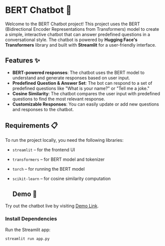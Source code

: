 # BERT Chatbot 🤖

Welcome to the BERT Chatbot project! This project uses the BERT (Bidirectional Encoder Representations from Transformers) model to create a simple, interactive chatbot that can answer predefined questions in a conversational style. The chatbot is powered by **Hugging Face's Transformers** library and built with **Streamlit** for a user-friendly interface.

## Features ✨
- **BERT-powered responses**: The chatbot uses the BERT model to understand and generate responses based on user input.
- **Predefined Question & Answer Set**: The bot can respond to a set of predefined questions like "What is your name?" or "Tell me a joke."
- **Cosine Similarity**: The chatbot compares the user input with predefined questions to find the most relevant response.
- **Customizable Responses**: You can easily update or add new questions and responses to the chatbot.

## Requirements 📋

To run the project locally, you need the following libraries:

- `streamlit` – for the frontend UI
- `transformers` – for BERT model and tokenizer
- `torch` – for running the BERT model
- `scikit-learn` – for cosine similarity computation

  ## Demo 🎥
Try out the chatbot live by visiting [Demo Link](http://192.168.1.22:8501.streamlitapp.com).

### Install Dependencies

 Run the Streamlit app:
   ```bash
   streamlit run app.py



